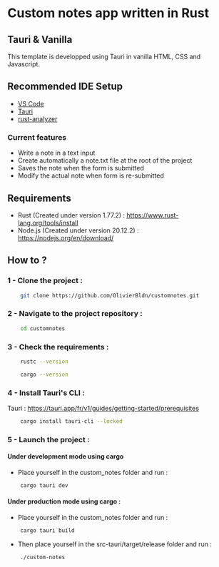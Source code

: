 # Custom notes app written in Rust
## Tauri & Vanilla
This template is developped using Tauri in vanilla HTML, CSS and Javascript.
## Recommended IDE Setup
- [VS Code](https://code.visualstudio.com/)
- [Tauri](https://marketplace.visualstudio.com/items?itemName=tauri-apps.tauri-vscode)
- [rust-analyzer](https://marketplace.visualstudio.com/items?itemName=rust-lang.rust-analyzer)
### Current features
-   Write a note in a text input
-   Create automatically a note.txt file at the root of the project
-   Saves the note when the form is submitted
-   Modify the actual note when form is re-submitted
## Requirements
-   Rust (Created under version 1.77.2) : https://www.rust-lang.org/tools/install
-   Node.js (Created under version 20.12.2) : https://nodejs.org/en/download/
## How to ?
### 1 - Clone the project :
```bash
    git clone https://github.com/OlivierBldn/customnotes.git
```
### 2 - Navigate to the project repository :
```bash
    cd customnotes
```
### 3 - Check the requirements :
```bash
    rustc --version
```
```bash
    cargo --version
```
### 4 - Install Tauri's CLI :
Tauri : https://tauri.app/fr/v1/guides/getting-started/prerequisites
```bash
    cargo install tauri-cli --locked
```
### 5 - Launch the project :
#### Under development mode using cargo
- Place yourself in the custom_notes folder and run :
```bash
    cargo tauri dev
```
#### Under production mode using cargo :
- Place yourself in the custom_notes folder and run :
```bash
    cargo tauri build
```
- Then place yourself in the src-tauri/target/release folder and run :
```bash
    ./custom-notes
```